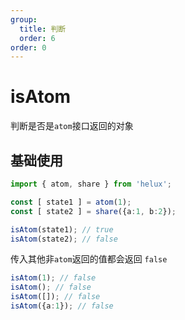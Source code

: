 ```yaml
---
group:
  title: 判断
  order: 6
order: 0
---
```


# isAtom

判断是否是`atom`接口返回的对象

## 基础使用

```ts
import { atom, share } from 'helux';

const [ state1 ] = atom(1);
const [ state2 ] = share({a:1, b:2});

isAtom(state1); // true
isAtom(state2); // false
```

传入其他非`atom`返回的值都会返回 `false`

```ts
isAtom(1); // false
isAtom(); // false
isAtom([]); // false
isAtom({a:1}); // false
```
